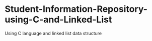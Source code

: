 # Student-Information-Repository-using-C-and-Linked-List
Using C language and linked list data structure
